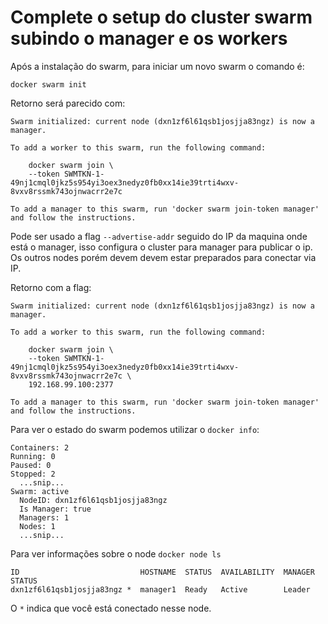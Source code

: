# Complete o setup do cluster swarm subindo o manager e os workers

Após a instalação do swarm, para iniciar um novo swarm o comando é:

`docker swarm init`

Retorno será parecido com:

```
Swarm initialized: current node (dxn1zf6l61qsb1josjja83ngz) is now a manager.

To add a worker to this swarm, run the following command:

    docker swarm join \
    --token SWMTKN-1-49nj1cmql0jkz5s954yi3oex3nedyz0fb0xx14ie39trti4wxv-8vxv8rssmk743ojnwacrr2e7c 

To add a manager to this swarm, run 'docker swarm join-token manager' and follow the instructions.
```

Pode ser usado a flag `--advertise-addr` seguido do IP da maquina onde está o manager, isso configura o cluster para manager para publicar o ip. Os outros nodes porém devem devem estar preparados para conectar via IP.

Retorno com a flag:

```
Swarm initialized: current node (dxn1zf6l61qsb1josjja83ngz) is now a manager.

To add a worker to this swarm, run the following command:

    docker swarm join \
    --token SWMTKN-1-49nj1cmql0jkz5s954yi3oex3nedyz0fb0xx14ie39trti4wxv-8vxv8rssmk743ojnwacrr2e7c \
    192.168.99.100:2377

To add a manager to this swarm, run 'docker swarm join-token manager' and follow the instructions.
```

Para ver o estado do swarm podemos utilizar o `docker info`:

```
Containers: 2
Running: 0
Paused: 0
Stopped: 2
  ...snip...
Swarm: active
  NodeID: dxn1zf6l61qsb1josjja83ngz
  Is Manager: true
  Managers: 1
  Nodes: 1
  ...snip...
  ```

  Para ver informações sobre o node `docker node ls`

  ```
  ID                           HOSTNAME  STATUS  AVAILABILITY  MANAGER STATUS
dxn1zf6l61qsb1josjja83ngz *  manager1  Ready   Active        Leader
```

O `*` indica que você está conectado nesse node.
